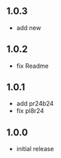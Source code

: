 ## 1.0.3
- add new

## 1.0.2
- fix Readme

## 1.0.1
- add pr24b24
- fix pl8r24

## 1.0.0
- initial release

